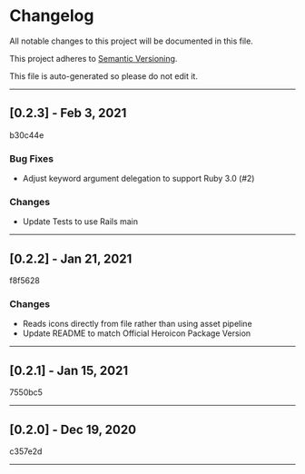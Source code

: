 # Changelog

All notable changes to this project will be documented in this file.

This project adheres to [Semantic Versioning](https://semver.org).

This file is auto-generated so please do not edit it.

----
## [0.2.3] - Feb  3, 2021
b30c44e
### Bug Fixes
- Adjust keyword argument delegation to support Ruby 3.0 (#2) 
### Changes
- Update Tests to use Rails main
----
## [0.2.2] - Jan 21, 2021
f8f5628
### Changes
- Reads icons directly from file rather than using asset pipeline 
- Update README to match Official Heroicon Package Version
----
## [0.2.1] - Jan 15, 2021
7550bc5

----
## [0.2.0] - Dec 19, 2020
c357e2d

----